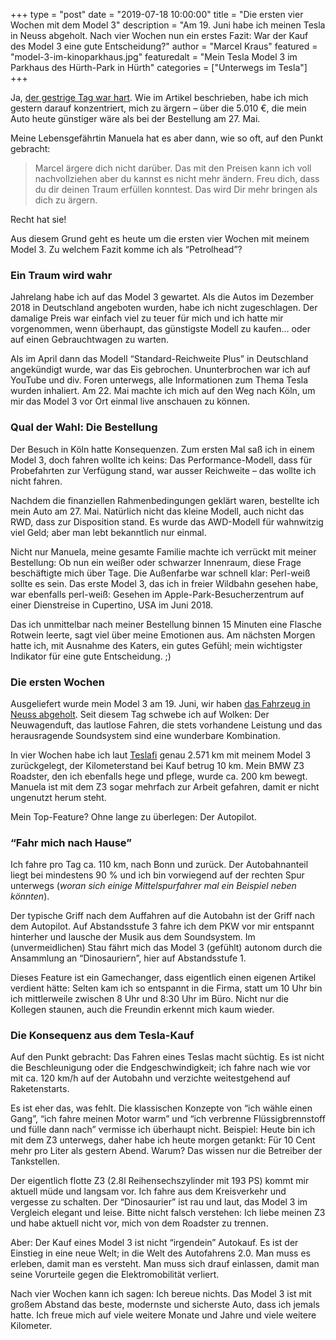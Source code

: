 +++
type = "post"
date = "2019-07-18 10:00:00"
title = "Die ersten vier Wochen mit dem Model 3"
description = "Am 19. Juni habe ich meinen Tesla in Neuss abgeholt. Nach vier Wochen nun ein erstes Fazit: War der Kauf des Model 3 eine gute Entscheidung?"
author = "Marcel Kraus"
featured = "model-3-im-kinoparkhaus.jpg"
featuredalt = "Mein Tesla Model 3 im Parkhaus des Hürth-Park in Hürth"
categories = ["Unterwegs im Tesla"]
+++

Ja, [der gestrige Tag war hart](/blog/2019/07/neue-standard-farbe-und-gefallene-preise/ "Über Nacht hat Tesla die Preise angepasst; und mein Auto deutlich günstiger gemacht"). Wie im Artikel beschrieben, habe ich mich gestern darauf konzentriert, mich zu ärgern – über die 5.010 €, die mein Auto heute günstiger wäre als bei der Bestellung am 27. Mai.

Meine Lebensgefährtin Manuela hat es aber dann, wie so oft, auf den Punkt gebracht:

> Marcel ärgere dich nicht darüber. Das mit den Preisen kann ich voll nachvollziehen aber du kannst es nicht mehr ändern. Freu dich, dass du dir deinen Traum erfüllen konntest. Das wird Dir mehr bringen als dich zu ärgern.

Recht hat sie!

Aus diesem Grund geht es heute um die ersten vier Wochen mit meinem Model 3. Zu welchem Fazit komme ich als “Petrolhead”?

### Ein Traum wird wahr

Jahrelang habe ich auf das Model 3 gewartet. Als die Autos im Dezember 2018 in Deutschland angeboten wurden, habe ich nicht zugeschlagen. Der damalige Preis war einfach viel zu teuer für mich und ich hatte mir vorgenommen, wenn überhaupt, das günstigste Modell zu kaufen… oder auf einen Gebrauchtwagen zu warten.

Als im April dann das Modell “Standard-Reichweite Plus” in Deutschland angekündigt wurde, war das Eis gebrochen. Ununterbrochen war ich auf YouTube und div. Foren unterwegs, alle Informationen zum Thema Tesla wurden inhaliert. Am 22. Mai machte ich mich auf den Weg nach Köln, um mir das Model 3 vor Ort einmal live anschauen zu können.

### Qual der Wahl: Die Bestellung

Der Besuch in Köln hatte Konsequenzen. Zum ersten Mal saß ich in einem Model 3, doch fahren wollte ich keins: Das Performance-Modell, dass für Probefahrten zur Verfügung stand, war ausser Reichweite – das wollte ich nicht fahren.

Nachdem die finanziellen Rahmenbedingungen geklärt waren, bestellte ich mein Auto am 27. Mai. Natürlich nicht das kleine Modell, auch nicht das RWD, dass zur Disposition stand. Es wurde das AWD-Modell für wahnwitzig viel Geld; aber man lebt bekanntlich nur einmal.

Nicht nur Manuela, meine gesamte Familie machte ich verrückt mit meiner Bestellung: Ob nun ein weißer oder schwarzer Innenraum, diese Frage beschäftigte mich über Tage. Die Außenfarbe war schnell klar: Perl-weiß sollte es sein. Das erste Model 3, das ich in freier Wildbahn gesehen habe, war ebenfalls perl-weiß: Gesehen im Apple-Park-Besucherzentrum auf einer Dienstreise in Cupertino, USA im Juni 2018.

Das ich unmittelbar nach meiner Bestellung binnen 15 Minuten eine Flasche Rotwein leerte, sagt viel über meine Emotionen aus. Am nächsten Morgen hatte ich, mit Ausnahme des Katers, ein gutes Gefühl; mein wichtigster Indikator für eine gute Entscheidung. ;)

### Die ersten Wochen

Ausgeliefert wurde mein Model 3 am 19. Juni, wir haben [das Fahrzeug in Neuss abgeholt](/blog/2019/06/der-tag-der-abholung/ "In Neuss haben Manuela, mein Vater und ich das Model 3 abgeholt"). Seit diesem Tag schwebe ich auf Wolken: Der Neuwagenduft, das lautlose Fahren, die stets vorhandene Leistung und das herausragende Soundsystem sind eine wunderbare Kombination.

In vier Wochen habe ich laut [Teslafi](https://www.teslafi.com/signup.php?referred=twietesla "Teslafi ist ein Tool zur Auswertung von Fahrt- und Ladedaten von Teslas") genau 2.571 km mit meinem Model 3 zurückgelegt, der Kilometerstand bei Kauf betrug 10 km. Mein BMW Z3 Roadster, den ich ebenfalls hege und pflege, wurde ca. 200 km bewegt. Manuela ist mit dem Z3 sogar mehrfach zur Arbeit gefahren, damit er nicht ungenutzt herum steht.

Mein Top-Feature? Ohne lange zu überlegen: Der Autopilot.

### “Fahr mich nach Hause”

Ich fahre pro Tag ca. 110 km, nach Bonn und zurück. Der Autobahnanteil liegt bei mindestens 90 % und ich bin vorwiegend auf der rechten Spur unterwegs (*woran sich einige Mittelspurfahrer mal ein Beispiel neben könnten*).

Der typische Griff nach dem Auffahren auf die Autobahn ist der Griff nach dem Autopilot. Auf Abstandsstufe 3 fahre ich dem PKW vor mir entspannt hinterher und lausche der Musik aus dem Soundsystem. Im (unvermeidlichen) Stau fährt mich das Model 3 (gefühlt) autonom durch die Ansammlung an “Dinosauriern”, hier auf Abstandsstufe 1.

Dieses Feature ist ein Gamechanger, dass eigentlich einen eigenen Artikel verdient hätte: Selten kam ich so entspannt in die Firma, statt um 10 Uhr bin ich mittlerweile zwischen 8 Uhr und 8:30 Uhr im Büro. Nicht nur die Kollegen staunen, auch die Freundin erkennt mich kaum wieder.

### Die Konsequenz aus dem Tesla-Kauf

Auf den Punkt gebracht: Das Fahren eines Teslas macht süchtig. Es ist nicht die Beschleunigung oder die Endgeschwindigkeit; ich fahre nach wie vor mit ca. 120 km/h auf der Autobahn und verzichte weitestgehend auf Raketenstarts.

Es ist eher das, was fehlt. Die klassischen Konzepte von “ich wähle einen Gang”, “ich fahre meinen Motor warm” und “ich verbrenne Flüssigbrennstoff und fülle dann nach” vermisse ich überhaupt nicht. Beispiel: Heute bin ich mit dem Z3 unterwegs, daher habe ich heute morgen getankt: Für 10 Cent mehr pro Liter als gestern Abend. Warum? Das wissen nur die Betreiber der Tankstellen.

Der eigentlich flotte Z3 (2.8l Reihensechszylinder mit 193 PS) kommt mir aktuell müde und langsam vor. Ich fahre aus dem Kreisverkehr und vergesse zu schalten. Der “Dinosaurier” ist rau und laut, das Model 3 im Vergleich elegant und leise. Bitte nicht falsch verstehen: Ich liebe meinen Z3 und habe aktuell nicht vor, mich von dem Roadster zu trennen.

Aber: Der Kauf eines Model 3 ist nicht “irgendein” Autokauf. Es ist der Einstieg in eine neue Welt; in die Welt des Autofahrens 2.0. Man muss es erleben, damit man es versteht. Man muss sich drauf einlassen, damit man seine Vorurteile gegen die Elektromobilität verliert.

Nach vier Wochen kann ich sagen: Ich bereue nichts. Das Model 3 ist mit großem Abstand das beste, modernste und sicherste Auto, dass ich jemals hatte. Ich freue mich auf viele weitere Monate und Jahre und viele weitere Kilometer.

